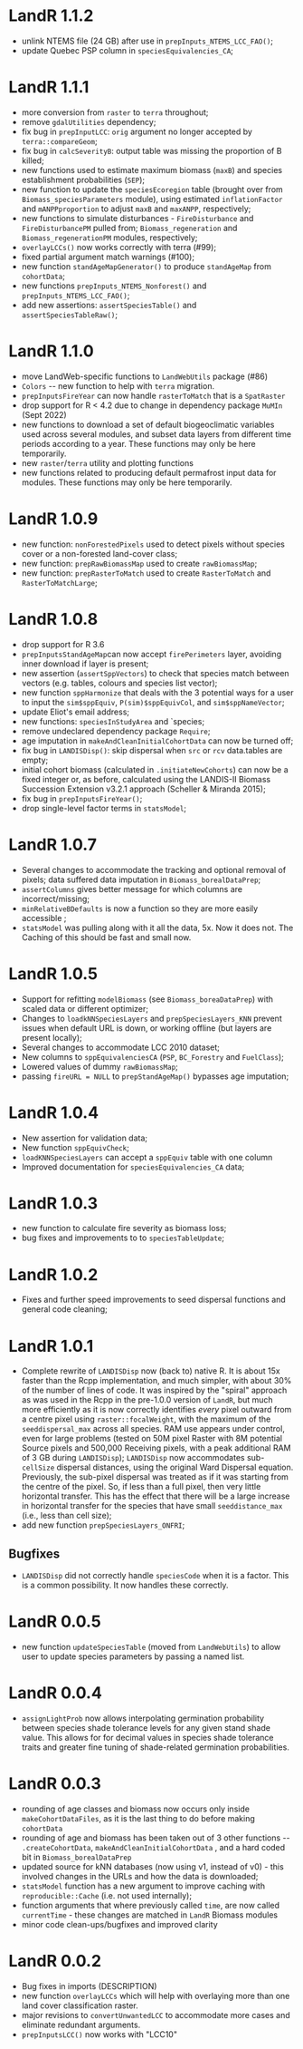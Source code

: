 # LandR 1.1.2

* unlink NTEMS file (24 GB) after use in `prepInputs_NTEMS_LCC_FAO()`;
* update Quebec PSP column in `speciesEquivalencies_CA`;

# LandR 1.1.1

* more conversion from `raster` to `terra` throughout;
* remove `gdalUtilities` dependency;
* fix bug in `prepInputLCC`: `orig` argument no longer accepted by `terra::compareGeom`;
* fix bug in `calcSeverityB`: output table was missing the proportion of B killed;
* new functions used to estimate maximum biomass (`maxB`) and species establishment probabilities (`SEP`);
* new function to update the `speciesEcoregion` table (brought over from `Biomass_speciesParameters` module), using estimated `inflationFactor` and `mANPPproportion` to adjust `maxB` and `maxANPP`, respectively; 
* new functions to simulate disturbances - `FireDisturbance` and `FireDisturbancePM` pulled from;
`Biomass_regeneration` and `Biomass_regenerationPM` modules, respectively;
* `overlayLCCs()` now works correctly with terra (#99);
* fixed partial argument match warnings (#100);
* new function `standAgeMapGenerator()` to produce `standAgeMap` from `cohortData`;
* new functions `prepInputs_NTEMS_Nonforest()` and `prepInputs_NTEMS_LCC_FAO()`;
* add new assertions: `assertSpeciesTable()` and `assertSpeciesTableRaw()`;

# LandR 1.1.0

* move LandWeb-specific functions to `LandWebUtils` package (#86)
* `Colors` -- new function to help with `terra` migration.
* `prepInputsFireYear` can now handle `rasterToMatch` that is a `SpatRaster`
* drop support for R < 4.2 due to change in dependency package `MuMIn` (Sept 2022)
* new functions to download a set of default biogeoclimatic variables used across
several modules, and subset data layers from different time periods according to 
a year. These functions may only be here temporarily.
* new `raster`/`terra` utility and plotting functions
* new functions related to producing default permafrost input data for modules.
  These functions may only be here temporarily.

# LandR 1.0.9

* new function: `nonForestedPixels` used to detect pixels without species cover or a non-forested land-cover class;
* new function: `prepRawBiomassMap` used to create `rawBiomassMap`;
* new function: `prepRasterToMatch` used to create `RasterToMatch` and `RasterToMatchLarge`;

# LandR 1.0.8

* drop support for R 3.6
* `prepInputsStandAgeMap`can now accept `firePerimeters` layer, avoiding inner download if layer is present;
* new assertion (`assertSppVectors`) to check that species match between vectors (e.g. tables, colours and species list vector);
* new function `sppHarmonize` that deals with the 3 potential ways for a user to input the `sim$sppEquiv`, `P(sim)$sppEquivCol`, and `sim$sppNameVector`;
* update Eliot's email address;
* new functions: `speciesInStudyArea` and `species;
* remove undeclared dependency package `Require`;
* age imputation in `makeAndCleanInitialCohortData` can now be turned off;
* fix bug in `LANDISDisp()`: skip dispersal when `src` or `rcv` data.tables are empty;
* initial cohort biomass (calculated in `.initiateNewCohorts`) can now be a fixed integer or, as before, calculated using the LANDIS-II Biomass Succession Extension v3.2.1 approach (Scheller & Miranda 2015);
* fix bug in `prepInputsFireYear()`;
* drop single-level factor terms in `statsModel`;

# LandR 1.0.7

* Several changes to accommodate the tracking and optional removal of pixels;
data suffered data imputation in `Biomass_borealDataPrep`;
* `assertColumns` gives better message for which columns are incorrect/missing;
* `minRelativeBDefaults` is now a function so they are more easily accessible ;
* `statsModel` was pulling along with it all the data, 5x. Now it does not. The Caching of this should be fast and small now.
 
# LandR 1.0.5

* Support for refitting `modelBiomass` (see `Biomass_boreaDataPrep`) with scaled data or different optimizer;
* Changes to `loadkNNSpeciesLayers` and `prepSpeciesLayers_KNN` prevent issues when default URL is down, or working offline (but layers are present locally);
* Several changes to accommodate LCC 2010 dataset;
* New columns to `sppEquivalenciesCA` (`PSP`, `BC_Forestry` and `FuelClass`);
* Lowered values of dummy `rawBiomassMap`;
* passing `fireURL = NULL` to `prepStandAgeMap()` bypasses age imputation;

# LandR 1.0.4

* New assertion for validation data;
* New function `sppEquivCheck`;
* `loadKNNSpeciesLayers` can accept a `sppEquiv` table with one column
* Improved documentation for `speciesEquivalencies_CA` data;

# LandR 1.0.3

* new function to calculate fire severity as biomass loss;
* bug fixes and improvements to to `speciesTableUpdate`;

# LandR 1.0.2

* Fixes and further speed improvements to seed dispersal functions and general code cleaning;

# LandR 1.0.1

* Complete rewrite of `LANDISDisp` now (back to) native R. It is about 15x faster than the Rcpp implementation, and much simpler, with about 30% of the number of lines of code. It was inspired by the "spiral" approach as was used in the Rcpp in the pre-1.0.0 version of `LandR`, but much more efficiently as it is now correctly identifies *every* pixel outward from a centre pixel using `raster::focalWeight`, with the maximum of the `seeddispersal_max` across all species. RAM use appears under control, even for large problems (tested on 50M pixel Raster with 8M potential Source pixels and 500,000 Receiving pixels, with a peak additional RAM of 3 GB during `LANDISDisp`);
`LANDISDisp` now accommodates sub-`cellSize` dispersal distances, using the original Ward Dispersal equation. Previously, the sub-pixel dispersal was treated as if it was starting from the centre of the pixel. So, if less than a full pixel, then very little horizontal transfer. This has the effect that there will be a large increase in horizontal transfer for the species that have small `seeddistance_max` (i.e., less than cell size);
* add new function `prepSpeciesLayers_ONFRI`;

## Bugfixes
* `LANDISDisp` did not correctly handle `speciesCode` when it is a factor. This is a common possibility. It now handles these correctly.

# LandR 0.0.5

* new function `updateSpeciesTable` (moved from `LandWebUtils`) to allow user to update species parameters by passing a named list.

# LandR 0.0.4

* `assignLightProb` now allows interpolating germination probability between species shade tolerance levels for any given stand shade value. This allows for for decimal values in species shade tolerance traits and greater fine tuning of shade-related germination probabilities.

# LandR 0.0.3

* rounding of age classes and biomass now occurs only inside `makeCohortDataFiles`, as it is the last thing to do before making `cohortData`
* rounding of age and biomass has been taken out of 3 other functions -- `.createCohortData`, `makeAndCleanInitialCohortData` , and a hard coded bit in `Biomass_borealDataPrep`
* updated source for kNN databases (now using v1, instead of v0) - this involved changes in the URLs and how the data is downloaded;
* `statsModel` function has a new argument to improve caching with `reproducible::Cache` (i.e. not used internally);
* function arguments that where previously called `time`, are now called `currentTime` - these changes are matched in `LandR` Biomass modules
* minor code clean-ups/bugfixes and improved clarity

# LandR 0.0.2

* Bug fixes in imports (DESCRIPTION)
* new function `overlayLCCs` which will help with overlaying more than one land cover classification raster.
* major revisions to `convertUnwantedLCC` to accommodate more cases and eliminate redundant arguments.
* `prepInputsLCC()` now works with "LCC10"
